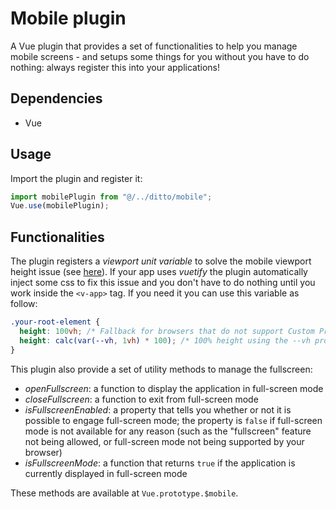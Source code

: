 # Mobile plugin

A Vue plugin that provides a set of functionalities to help you manage mobile screens - and setups some things for you without you have to do nothing: always register this into your applications!

## Dependencies

- Vue

## Usage

Import the plugin and register it:

```js
import mobilePlugin from "@/../ditto/mobile";
Vue.use(mobilePlugin);
```

## Functionalities

The plugin registers a _viewport unit variable_ to solve the mobile viewport height issue (see [here](https://css-tricks.com/the-trick-to-viewport-units-on-mobile/)). If your app uses _vuetify_ the plugin automatically inject some css to fix this issue and you don't have to do nothing until you work inside the `<v-app>` tag. If you need it you can use this variable as follow:

```css
.your-root-element {
  height: 100vh; /* Fallback for browsers that do not support Custom Properties */
  height: calc(var(--vh, 1vh) * 100); /* 100% height using the --vh property */
}
```

This plugin also provide a set of utility methods to manage the fullscreen:

- _openFullscreen_: a function to display the application in full-screen mode
- _closeFullscreen_: a function to exit from full-screen mode
- _isFullscreenEnabled_: a property that tells you whether or not it is possible to engage full-screen mode; the property is `false` if full-screen mode is not available for any reason (such as the "fullscreen" feature not being allowed, or full-screen mode not being supported by your browser)
- _isFullscreenMode_: a function that returns `true` if the application is currently displayed in full-screen mode

These methods are available at `Vue.prototype.$mobile`.
